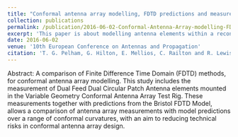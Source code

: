```yaml
---
title: "Conformal antenna array modelling, FDTD predictions and measurements for Dual Circular Patch in Variable Geometry Conformal Antenna Array Test Rig"
collection: publications
permalink: /publication/2016-06-02-Conformal-Antenna-Array-modelling-FDTD-predictions-and-measurements-for-Dual-Circular-Patch-in-Variable-Geometry-Conformal-Antenna-Array-Test-Rig
excerpt: 'This paper is about modelling antenna elements within a reconfigurable conformal framework.'
date: 2016-06-02
venue: '10th European Conference on Antennas and Propagation'
citation: 'T. G. Pelham, G. Hilton, E. Mellios, C. Railton and R. Lewis, &quot;Conformal antenna array modelling, FDTD predictions and measurements for Dual Circular Patch in Variable Geometry Conformal Antenna Array Test Rig,&quot 2016 10th European Conference on Antennas and Propagation (EuCAP), Davos, 2016, pp. 1-4, doi: 10.1109/EuCAP.2016.7481683.'
---
```

Abstract: A comparison of Finite Difference Time Domain (FDTD) methods, for conformal antenna array modelling. This study includes the measurement of Dual Feed Dual Circular Patch Antenna elements mounted in the Variable Geometry Conformal Antenna Array Test Rig. These measurements together with predictions from the Bristol FDTD Model, allows a comparison of antenna array measurements with model predictions over a range of conformal curvatures, with an aim to reducing technical risks in conformal antenna array design.
